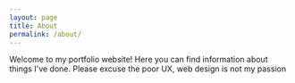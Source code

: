 ```yaml
---
layout: page
title: About
permalink: /about/
---
```


Welcome to my portfolio website! Here you can find information about things I've done. Please excuse the poor UX, web design is not my passion
